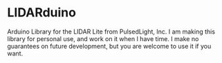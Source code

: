 # LIDARduino
Arduino Library for the LIDAR Lite from PulsedLight, Inc.
I am making this library for personal use, and work on it
when I have time. I make no guarantees on future
development, but you are welcome to use it if you want.
